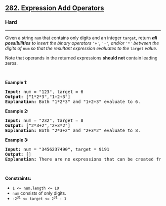<h2><a href="https://leetcode.com/problems/expression-add-operators/">282. Expression Add Operators</a></h2><h3>Hard</h3><hr><div style="user-select: auto;" data-read-aloud-multi-block="true"><p style="user-select: auto;">Given a string <code style="user-select: auto;">num</code> that contains only digits and an integer <code style="user-select: auto;">target</code>, return <em style="user-select: auto;"><strong style="user-select: auto;">all possibilities</strong> to insert the binary operators </em><code style="user-select: auto;">'+'</code><em style="user-select: auto;">, </em><code style="user-select: auto;">'-'</code><em style="user-select: auto;">, and/or </em><code style="user-select: auto;">'*'</code><em style="user-select: auto;"> between the digits of </em><code style="user-select: auto;">num</code><em style="user-select: auto;"> so that the resultant expression evaluates to the </em><code style="user-select: auto;">target</code><em style="user-select: auto;"> value</em>.</p>

<p style="user-select: auto;">Note that operands in the returned expressions <strong style="user-select: auto;">should not</strong> contain leading zeros.</p>

<p style="user-select: auto;">&nbsp;</p>
<p style="user-select: auto;"><strong style="user-select: auto;">Example 1:</strong></p>

<pre style="user-select: auto;"><strong style="user-select: auto;">Input:</strong> num = "123", target = 6
<strong style="user-select: auto;">Output:</strong> ["1*2*3","1+2+3"]
<strong style="user-select: auto;">Explanation:</strong> Both "1*2*3" and "1+2+3" evaluate to 6.
</pre>

<p style="user-select: auto;"><strong style="user-select: auto;">Example 2:</strong></p>

<pre style="user-select: auto;"><strong style="user-select: auto;">Input:</strong> num = "232", target = 8
<strong style="user-select: auto;">Output:</strong> ["2*3+2","2+3*2"]
<strong style="user-select: auto;">Explanation:</strong> Both "2*3+2" and "2+3*2" evaluate to 8.
</pre>

<p style="user-select: auto;"><strong style="user-select: auto;">Example 3:</strong></p>

<pre style="user-select: auto;"><strong style="user-select: auto;">Input:</strong> num = "3456237490", target = 9191
<strong style="user-select: auto;">Output:</strong> []
<strong style="user-select: auto;">Explanation:</strong> There are no expressions that can be created from "3456237490" to evaluate to 9191.
</pre>

<p style="user-select: auto;">&nbsp;</p>
<p style="user-select: auto;"><strong style="user-select: auto;">Constraints:</strong></p>

<ul style="user-select: auto;">
	<li style="user-select: auto;"><code style="user-select: auto;">1 &lt;= num.length &lt;= 10</code></li>
	<li style="user-select: auto;"><code style="user-select: auto;">num</code> consists of only digits.</li>
	<li style="user-select: auto;"><code style="user-select: auto;">-2<sup style="user-select: auto;">31</sup> &lt;= target &lt;= 2<sup style="user-select: auto;">31</sup> - 1</code></li>
</ul>
</div>